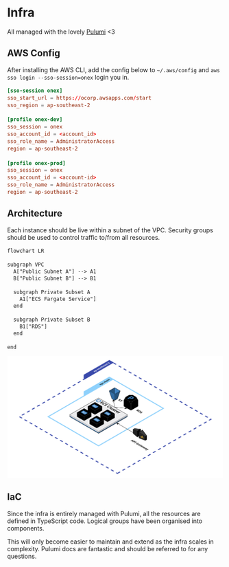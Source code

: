 # Infra

All managed with the lovely [Pulumi](https://www.pulumi.com/) <3

## AWS Config

After installing the AWS CLI, add the config below to `~/.aws/config` and `aws sso login --sso-session=onex` login you in.

```toml
[sso-session onex]
sso_start_url = https://ocorp.awsapps.com/start
sso_region = ap-southeast-2

[profile onex-dev]
sso_session = onex
sso_account_id = <account_id>
sso_role_name = AdministratorAccess
region = ap-southeast-2

[profile onex-prod]
sso_session = onex
sso_account_id = <account-id>
sso_role_name = AdministratorAccess
region = ap-southeast-2
```

## Architecture

Each instance should be live within a subnet of the VPC. Security groups should be used to control traffic to/from all resources.

```mermaid
flowchart LR

subgraph VPC
  A["Public Subnet A"] --> A1
  B["Public Subnet B"] --> B1

  subgraph Private Subset A
    A1["ECS Fargate Service"]
  end

  subgraph Private Subset B
    B1["RDS"]
  end

end
```

![AWS Simple Architecture](./arch.svg)

## IaC

Since the infra is entirely managed with Pulumi, all the resources are defined in TypeScript code. Logical groups have been organised into components.

This will only become easier to maintain and extend as the infra scales in complexity. Pulumi docs are fantastic and should be referred to for any questions.
